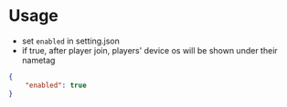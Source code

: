 # Usage

-   set `enabled` in setting.json
-   if true, after player join, players' device os will be shown under their nametag

```json
{
    "enabled": true
}
```
